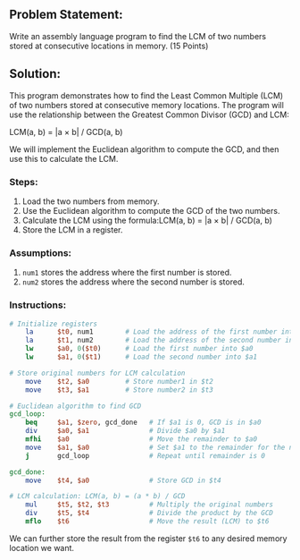 ## Problem Statement:
Write an assembly language program to find the LCM of two numbers stored at consecutive locations in memory. (15 Points)

## Solution:

This program demonstrates how to find the Least Common Multiple (LCM) of two numbers stored at consecutive memory locations. The program will use the relationship between the Greatest Common Divisor (GCD) and LCM:

LCM(a, b) = |a × b| / GCD(a, b)

We will implement the Euclidean algorithm to compute the GCD, and then use this to calculate the LCM.

### Steps:
1. Load the two numbers from memory.
2. Use the Euclidean algorithm to compute the GCD of the two numbers.
3. Calculate the LCM using the formula:LCM(a, b) = |a × b| / GCD(a, b)
4. Store the LCM in a register.

### Assumptions:
1. `num1` stores the address where the first number is stored.
2. `num2` stores the address where the second number is stored.

### Instructions:

```mips
# Initialize registers
    la      $t0, num1        # Load the address of the first number into $t0
    la      $t1, num2        # Load the address of the second number into $t1
    lw      $a0, 0($t0)      # Load the first number into $a0
    lw      $a1, 0($t1)      # Load the second number into $a1

# Store original numbers for LCM calculation
    move    $t2, $a0         # Store number1 in $t2
    move    $t3, $a1         # Store number2 in $t3

# Euclidean algorithm to find GCD
gcd_loop:
    beq     $a1, $zero, gcd_done   # If $a1 is 0, GCD is in $a0
    div     $a0, $a1               # Divide $a0 by $a1
    mfhi    $a0                    # Move the remainder to $a0
    move    $a1, $a0               # Set $a1 to the remainder for the next iteration
    j       gcd_loop               # Repeat until remainder is 0

gcd_done:
    move    $t4, $a0               # Store GCD in $t4

# LCM calculation: LCM(a, b) = (a * b) / GCD
    mul     $t5, $t2, $t3          # Multiply the original numbers
    div     $t5, $t4               # Divide the product by the GCD
    mflo    $t6                    # Move the result (LCM) to $t6
```

We can further store the result from the register `$t6` to any desired memory location we want.